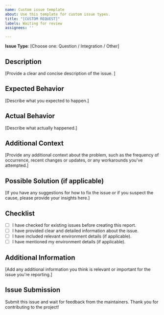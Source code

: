 ```yaml
---
name: Custom issue template
about: Use this template for custom issue types.
title: "[CUSTOM REQUEST]"
labels: Waiting for review
assignees: ''

---
```


**Issue Type**: [Choose one: Question / Integration / Other]

## Description

[Provide a clear and concise description of the issue. ]

## Expected Behavior

[Describe what you expected to happen.]

## Actual Behavior

[Describe what actually happened.]

## Additional Context

[Provide any additional context about the problem, such as the frequency of occurrence, recent changes or updates, or any workarounds you've attempted.]

## Possible Solution (if applicable)

[If you have any suggestions for how to fix the issue or if you suspect the cause, please provide your insights here.]

## Checklist

- [ ] I have checked for existing issues before creating this report.
- [ ] I have provided clear and detailed information about the issue.
- [ ] I have included relevant environment details (if applicable).
- [ ] I have mentioned my environment details (if applicable).

## Additional Information

[Add any additional information you think is relevant or important for the issue you're reporting.]

## Issue Submission

Submit this issue and wait for feedback from the maintainers. Thank you for contributing to the project!
